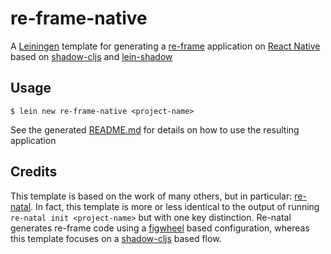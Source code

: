 # re-frame-native

A [Leiningen](https://leiningen.org/) template for generating a [re-frame](https://github.com/Day8/re-frame) application on [React Native](https://facebook.github.io/react-native/) based on [shadow-cljs](https://github.com/thheller/shadow-cljs) and [lein-shadow](https://gitlab.com/nikperic/lein-shadow) 

## Usage

```shell script 
$ lein new re-frame-native <project-name>
```

See the generated [README.md](./resources/leiningen/new/re_frame_native/README.md) for details on how to use the resulting application

## Credits

This template is based on the work of many others, but in particular: [re-natal](https://github.com/drapanjanas/re-natal).  In fact, this template is more or less identical to the output of running ```re-natal init <project-name>``` but with one key distinction.  Re-natal generates re-frame code using a [figwheel](https://github.com/bhauman/lein-figwheel) based configuration, whereas this template focuses on a [shadow-cljs](https://github.com/thheller/shadow-cljs) based flow.